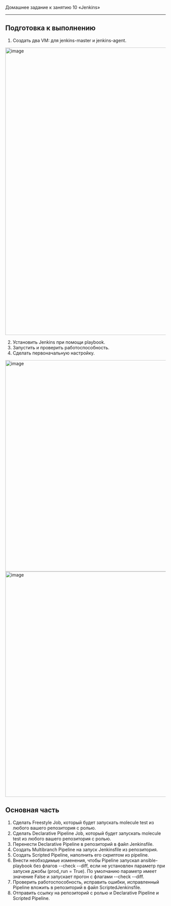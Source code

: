 Домашнее задание к занятию 10 «Jenkins»

------
## Подготовка к выполнению
1. Создать два VM: для jenkins-master и jenkins-agent.
<img width="903" alt="image" src="https://github.com/ruzina-0607/devops-netology/assets/104915472/077fa57d-cbfd-494d-8a87-b4ecd1d742d7">

2. Установить Jenkins при помощи playbook.
3. Запустить и проверить работоспособность.
4. Сделать первоначальную настройку.
<img width="664" alt="image" src="https://github.com/ruzina-0607/devops-netology/assets/104915472/c74af3c7-4757-41f9-85cf-c063911a3c1f">
<img width="708" alt="image" src="https://github.com/ruzina-0607/devops-netology/assets/104915472/441c34a4-211d-472c-b590-822fde6b4515">


## Основная часть 
1. Сделать Freestyle Job, который будет запускать molecule test из любого вашего репозитория с ролью.
2. Сделать Declarative Pipeline Job, который будет запускать molecule test из любого вашего репозитория с ролью.
3. Перенести Declarative Pipeline в репозиторий в файл Jenkinsfile.
4. Создать Multibranch Pipeline на запуск Jenkinsfile из репозитория.
5. Создать Scripted Pipeline, наполнить его скриптом из pipeline.
6. Внести необходимые изменения, чтобы Pipeline запускал ansible-playbook без флагов --check --diff, если не установлен параметр при запуске джобы (prod_run = True). По умолчанию параметр имеет значение False и запускает прогон с флагами --check --diff.
7. Проверить работоспособность, исправить ошибки, исправленный Pipeline вложить в репозиторий в файл ScriptedJenkinsfile.
8. Отправить ссылку на репозиторий с ролью и Declarative Pipeline и Scripted Pipeline.
